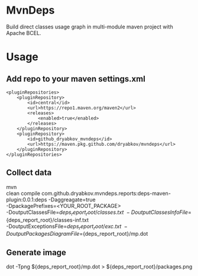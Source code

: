 # MvnDeps
Build direct classes usage graph in multi-module maven project with Apache BCEL.

# Usage

## Add repo to your maven settings.xml

    <pluginRepositories>
        <pluginRepository>
            <id>central</id>
            <url>https://repo1.maven.org/maven2</url>
            <releases>
                <enabled>true</enabled>
            </releases>
        </pluginRepository>
        <pluginRepository>
            <id>github_dryabkov_mvndeps</id>
            <url>https://maven.pkg.github.com/dryabkov/mvndeps</url>
        </pluginRepository>
    </pluginRepositories>

## Collect data

mvn \
    clean compile com.github.dryabkov.mvndeps.reports:deps-maven-plugin:0.0.1:deps -Daggreagate=true \
    -DpackagePrefixes=<YOUR_ROOT_PACKAGE> \
    -DoutputClassesFile=${deps_report_root}/classes.txt \
    -DoutputClassesInfoFile=${deps_report_root}/classes-inf.txt \
    -DoutputExceptionsFile=${deps_report_root}/exc.txt \
    -DoutputPackagesDiagramFile=${deps_report_root}/mp.dot

## Generate image

dot -Tpng ${deps_report_root}/mp.dot > ${deps_report_root}/packages.png
